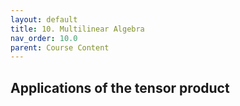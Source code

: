 ```yaml
---
layout: default
title: 10. Multilinear Algebra
nav_order: 10.0
parent: Course Content
---
```


## Applications of the tensor product
